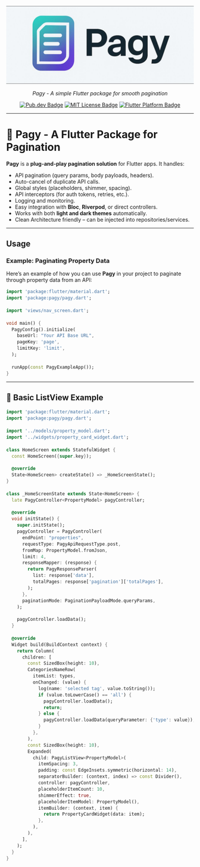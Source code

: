 <p align="center">
	<img src="https://raw.githubusercontent.com/hayatkhan67/pagy/main/assets/logo.png" alt="Package Logo" />
</p>
<p align="center">
	<i>Pagy - A simple Flutter package for smooth pagination</i>
</p>
<p align="center">
	<a href="https://pub.dev/packages/pagy" rel="noopener" target="_blank"><img src="https://img.shields.io/pub/v/pagy.svg" alt="Pub.dev Badge"></a>
	<a href="https://opensource.org/licenses/MIT" rel="noopener" target="_blank"><img src="https://img.shields.io/badge/license-MIT-purple.svg" alt="MIT License Badge"></a>
	<a href="https://github.com/hayatkhan67/pagy" rel="noopener" target="_blank"><img src="https://img.shields.io/badge/platform-flutter-ff69b4.svg" alt="Flutter Platform Badge"></a>
</p>

---

# 🚀 Pagy - A Flutter Package for Pagination

**Pagy** is a **plug-and-play pagination solution** for Flutter apps. It handles:

- API pagination (query params, body payloads, headers).
- Auto-cancel of duplicate API calls.
- Global styles (placeholders, shimmer, spacing).
- API interceptors (for auth tokens, retries, etc.).
- Logging and monitoring.
- Easy integration with **Bloc**, **Riverpod**, or direct controllers.
- Works with both **light and dark themes** automatically.
- Clean Architecture friendly – can be injected into repositories/services.

---

## Usage

### Example: Paginating Property Data

Here’s an example of how you can use **Pagy** in your project to paginate through property data from an API:

```dart
import 'package:flutter/material.dart';
import 'package:pagy/pagy.dart';

import 'views/nav_screen.dart';

void main() {
  PagyConfig().initialize(
    baseUrl: "Your API Base URL",
    pageKey: 'page',
    limitKey: 'limit',
  );

  runApp(const PagyExampleApp());
}
```

---

## 📄 Basic ListView Example

```dart
import 'package:flutter/material.dart';
import 'package:pagy/pagy.dart';

import '../models/property_model.dart';
import '../widgets/property_card_widget.dart';

class HomeScreen extends StatefulWidget {
  const HomeScreen({super.key});

  @override
  State<HomeScreen> createState() => _HomeScreenState();
}

class _HomeScreenState extends State<HomeScreen> {
  late PagyController<PropertyModel> pagyController;

  @override
  void initState() {
    super.initState();
    pagyController = PagyController(
      endPoint: "properties",
      requestType: PagyApiRequestType.post,
      fromMap: PropertyModel.fromJson,
      limit: 4,
      responseMapper: (response) {
        return PagyResponseParser(
          list: response['data'],
          totalPages: response['pagination']['totalPages'],
        );
      },
      paginationMode: PaginationPayloadMode.queryParams,
    );

    pagyController.loadData();
  }

  @override
  Widget build(BuildContext context) {
    return Column(
      children: [
        const SizedBox(height: 10),
        CategoriesNameRow(
          itemList: types,
          onChanged: (value) {
            log(name: 'selected tag', value.toString());
            if (value.toLowerCase() == 'all') {
              pagyController.loadData();
              return;
            } else {
              pagyController.loadData(queryParameter: {'type': value});
            }
          },
        ),
        const SizedBox(height: 10),
        Expanded(
          child: PagyListView<PropertyModel>(
            itemSpacing: 3,
            padding: const EdgeInsets.symmetric(horizontal: 14),
            separatorBuilder: (context, index) => const Divider(),
            controller: pagyController,
            placeholderItemCount: 10,
            shimmerEffect: true,
            placeholderItemModel: PropertyModel(),
            itemBuilder: (context, item) {
              return PropertyCardWidget(data: item);
            },
          ),
        ),
      ],
    );
  }
}

```

